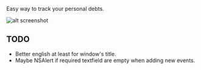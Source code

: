 
Easy way to track your personal debts.

![alt screenshot](https://i.gyazo.com/8a52edb9152c5c91ec20265d142491dd.gif)

## TODO
- Better english at least for window's title. 
- Maybe NSAlert if required textfield are empty when adding new events.
